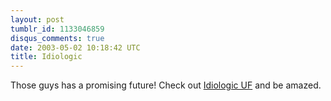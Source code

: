 ```yaml
---
layout: post
tumblr_id: 1133046859
disqus_comments: true
date: 2003-05-02 10:18:42 UTC
title: Idiologic
---
```


Those guys has a promising future! Check out <a href="http://www.idiologic.com" target="_blank">Idiologic UF</a> and be amazed.
